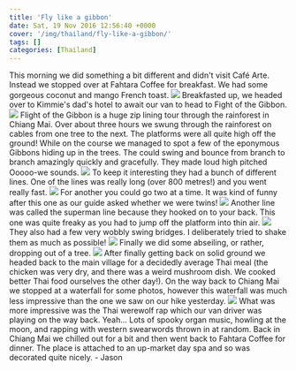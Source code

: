 ```yaml
---
title: 'Fly like a gibbon'
date: Sat, 19 Nov 2016 12:56:40 +0000
cover: '/img/thailand/fly-like-a-gibbon/'
tags: []
categories: [Thailand]
---
```


This morning we did something a bit different and didn't visit Café Arte. Instead we stopped over at Fahtara Coffee for breakfast. We had some gorgeous coconut and mango French toast. [![](http://jovialdragon.files.wordpress.com/2016/11/wp-image-1584655001jpg.jpg)](http://jovialdragon.files.wordpress.com/2016/11/wp-image-1584655001jpg.jpg) Breakfasted up, we headed over to Kimmie's dad's hotel to await our van to head to Fight of the Gibbon. [![](http://jovialdragon.files.wordpress.com/2016/11/wp-image-90822930jpg.jpg)](http://jovialdragon.files.wordpress.com/2016/11/wp-image-90822930jpg.jpg) Flight of the Gibbon is a huge zip lining tour through the rainforest in Chiang Mai. Over about three hours we swung through the rainforest on cables from one tree to the next. The platforms were all quite high off the ground! While on the course we managed to spot a few of the eponymous Gibbons hiding up in the trees. The could swing and bounce from branch to branch amazingly quickly and gracefully. They made loud high pitched Ooooo-we sounds. [![](http://jovialdragon.files.wordpress.com/2016/11/wp-image-640084568jpg.jpg)](http://jovialdragon.files.wordpress.com/2016/11/wp-image-640084568jpg.jpg) To keep it interesting they had a bunch of different lines. One of the lines was really long (over 800 metres!) and you went really fast. [![](http://jovialdragon.files.wordpress.com/2016/11/wp-image-392868638jpg.jpg)](http://jovialdragon.files.wordpress.com/2016/11/wp-image-392868638jpg.jpg) For another you could go two at a time. It was kind of funny after this one as our guide asked whether we were twins! [![](http://jovialdragon.files.wordpress.com/2016/11/wp-image-889013241jpg.jpg)](http://jovialdragon.files.wordpress.com/2016/11/wp-image-889013241jpg.jpg) Another line was called the superman line because they hooked on to your back. This one was quite freaky as you had to jump off the platform into thin air. [![](http://jovialdragon.files.wordpress.com/2016/11/wp-image-1002010734jpg.jpg)](http://jovialdragon.files.wordpress.com/2016/11/wp-image-1002010734jpg.jpg) They also had a few very wobbly swing bridges. I deliberately tried to shake them as much as possible! [![](http://jovialdragon.files.wordpress.com/2016/11/wp-image-991982855jpg.jpg)](http://jovialdragon.files.wordpress.com/2016/11/wp-image-991982855jpg.jpg) Finally we did some abseiling, or rather, dropping out of a tree. [![](http://jovialdragon.files.wordpress.com/2016/11/wp-image-2058992673jpg.jpg)](http://jovialdragon.files.wordpress.com/2016/11/wp-image-2058992673jpg.jpg) After finally getting back on solid ground we headed back to the main village for a decidedly average Thai meal (the chicken was very dry, and there was a weird mushroom dish. We cooked better Thai food ourselves the other day!). On the way back to Chiang Mai we stopped at a waterfall for some photos, however this waterfall was much less impressive than the one we saw on our hike yesterday. [![](http://jovialdragon.files.wordpress.com/2016/11/wp-image-343405692jpg.jpg)](http://jovialdragon.files.wordpress.com/2016/11/wp-image-343405692jpg.jpg) What was more impressive was the Thai werewolf rap which our van driver was playing on the way back. Yeah... Lots of spooky organ music, howling at the moon, and rapping with western swearwords thrown in at random. Back in Chiang Mai we chilled out for a bit and then went back to Fahtara Coffee for dinner. The place is attached to an up-market day spa and so was decorated quite nicely. - Jason